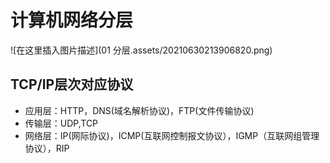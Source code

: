 # 计算机网络分层

![在这里插入图片描述](01 分层.assets/20210630213906820.png)

## TCP/IP层次对应协议

- 应用层：HTTP，DNS(域名解析协议)，FTP(文件传输协议)
- 传输层：UDP,TCP
- 网络层：IP(网际协议)，ICMP(互联网控制报文协议），IGMP（互联网组管理协议），RIP

